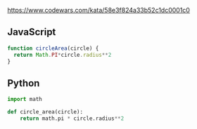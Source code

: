 https://www.codewars.com/kata/58e3f824a33b52c1dc0001c0

## JavaScript
```js
function circleArea(circle) {
  return Math.PI*circle.radius**2
}
```

## Python
```python
import math

def circle_area(circle):
    return math.pi * circle.radius**2
```